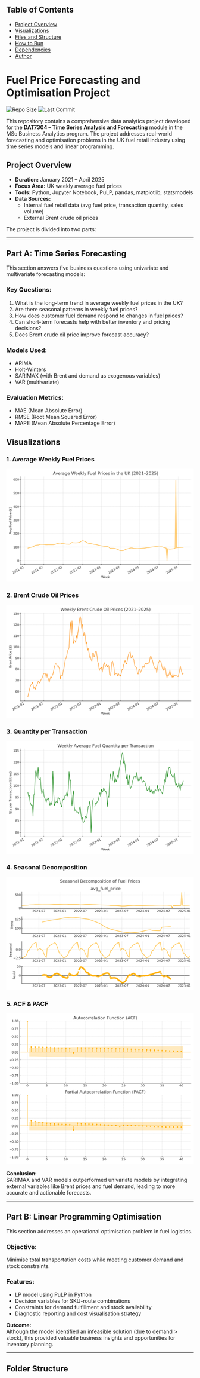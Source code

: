 ## Table of Contents
- [Project Overview](#project-overview)
- [Visualizations](#visualizations)
- [Files and Structure](#files-and-structure)
- [How to Run](#how-to-run)
- [Dependencies](#dependencies)
- [Author](#author)


# Fuel Price Forecasting and Optimisation Project

![Repo Size](https://img.shields.io/github/repo-size/ruthchime/Fuel-Price-Forecasting--and--Optimisation)
![Last Commit](https://img.shields.io/github/last-commit/ruthchime/Fuel-Price-Forecasting--and--Optimisation)



This repository contains a comprehensive data analytics project developed for the **DAT7304 – Time Series Analysis and Forecasting** module in the MSc Business Analytics program. The project addresses real-world forecasting and optimisation problems in the UK fuel retail industry using time series models and linear programming.

## Project Overview

- **Duration:** January 2021 – April 2025  
- **Focus Area:** UK weekly average fuel prices  
- **Tools:** Python, Jupyter Notebook, PuLP, pandas, matplotlib, statsmodels  
- **Data Sources:**  
  - Internal fuel retail data (avg fuel price, transaction quantity, sales volume)  
  - External Brent crude oil prices  

The project is divided into two parts:

---

## Part A: Time Series Forecasting

This section answers five business questions using univariate and multivariate forecasting models:

### Key Questions:
1. What is the long-term trend in average weekly fuel prices in the UK?
2. Are there seasonal patterns in weekly fuel prices?
3. How does customer fuel demand respond to changes in fuel prices?
4. Can short-term forecasts help with better inventory and pricing decisions?
5. Does Brent crude oil price improve forecast accuracy?

### Models Used:
- ARIMA
- Holt-Winters
- SARIMAX (with Brent and demand as exogenous variables)
- VAR (multivariate)

### Evaluation Metrics:
- MAE (Mean Absolute Error)  
- RMSE (Root Mean Squared Error)  
- MAPE (Mean Absolute Percentage Error)

## Visualizations

### 1. Average Weekly Fuel Prices
![Fuel Price Trend](figures/fuel_price_trend.png)

### 2. Brent Crude Oil Prices
![Brent Crude](figures/brent_crude.png)

### 3. Quantity per Transaction
![Quantity per Transaction](figures/quantity_transaction.png)

### 4. Seasonal Decomposition
![Seasonal Decomposition](figures/seasonal_decomposition.png)

### 5. ACF & PACF
![ACF PACF](figures/acf_pacf.png)

**Conclusion:**  
SARIMAX and VAR models outperformed univariate models by integrating external variables like Brent prices and fuel demand, leading to more accurate and actionable forecasts.

---

## Part B: Linear Programming Optimisation

This section addresses an operational optimisation problem in fuel logistics.

### Objective:
Minimise total transportation costs while meeting customer demand and stock constraints.

### Features:
- LP model using PuLP in Python
- Decision variables for SKU-route combinations
- Constraints for demand fulfillment and stock availability
- Diagnostic reporting and cost visualisation strategy

**Outcome:**  
Although the model identified an infeasible solution (due to demand > stock), this provided valuable business insights and opportunities for inventory planning.

---

## Folder Structure


